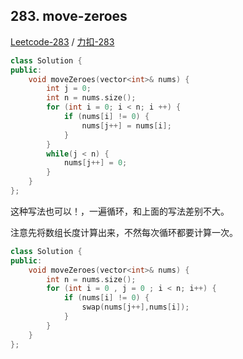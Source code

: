 ﻿## 283. move-zeroes

[Leetcode-283](https://leetcode.com/problems/move-zeroes/) / [力扣-283](https://leetcode-cn.com/problems/move-zeroes/)

```cpp
class Solution {
public:
    void moveZeroes(vector<int>& nums) {
        int j = 0;
        int n = nums.size();
        for (int i = 0; i < n; i ++) {
            if (nums[i] != 0) {
                nums[j++] = nums[i];
            }
        }
        while(j < n) {
            nums[j++] = 0;
        }
    }
};
```

这种写法也可以！，一遍循环，和上面的写法差别不大。

注意先将数组长度计算出来，不然每次循环都要计算一次。

```cpp
class Solution {
public:
    void moveZeroes(vector<int>& nums) {
        int n = nums.size();
        for (int i = 0 , j = 0 ; i < n; i++) {
            if (nums[i] != 0) {
                swap(nums[j++],nums[i]);
            }
        }
    }
};
```